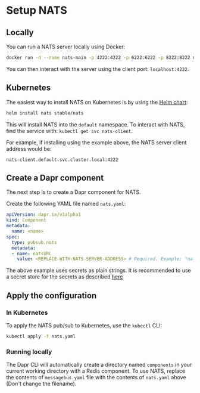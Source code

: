 # Setup NATS

## Locally

You can run a NATS server locally using Docker:

```bash
docker run -d --name nats-main -p 4222:4222 -p 6222:6222 -p 8222:8222 nats
```

You can then interact with the server using the client port: `localhost:4222`.

## Kubernetes

The easiest way to install NATS on Kubernetes is by using the [Helm chart](https://github.com/helm/charts/tree/master/stable/nats):

```bash
helm install nats stable/nats
```

This will install NATS into the `default` namespace.
To interact with NATS, find the service with: `kubectl get svc nats-client`.

For example, if installing using the example above, the NATS server client address would be:

`nats-client.default.svc.cluster.local:4222`

## Create a Dapr component

The next step is to create a Dapr component for NATS.

Create the following YAML file named `nats.yaml`:

```yml
apiVersion: dapr.io/v1alpha1
kind: Component
metadata:
  name: <name>
spec:
  type: pubsub.nats
  metadata:
  - name: natsURL
    value: <REPLACE-WITH-NATS-SERVER-ADDRESS> # Required. Example: "nats-client.default.svc.cluster.local:4222"
```

The above example uses secrets as plain strings. It is recommended to use a secret store for the secrets as described [here](../../concepts/components/secrets.md)

## Apply the configuration

### In Kubernetes

To apply the NATS pub/sub to Kubernetes, use the `kubectl` CLI:

```bash
kubectl apply -f nats.yaml
```

### Running locally

The Dapr CLI will automatically create a directory named `components` in your current working directory with a Redis component.
To use NATS, replace the contents of `messagebus.yaml` file with the contents of `nats.yaml` above (Don't change the filename).
